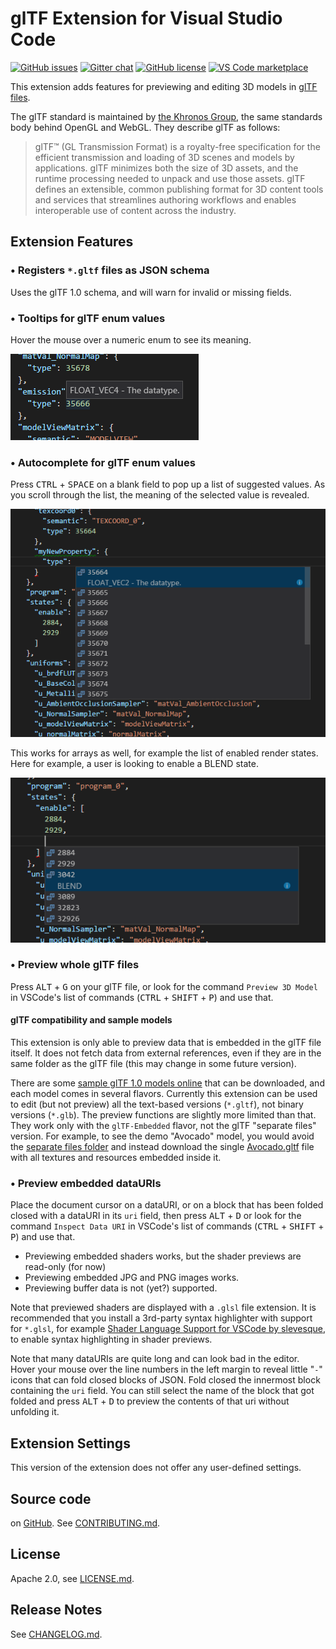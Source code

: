 # glTF Extension for Visual Studio Code

[![GitHub issues](https://img.shields.io/github/issues/AnalyticalGraphicsInc/gltf-vscode.svg)](https://github.com/AnalyticalGraphicsInc/gltf-vscode/issues)
[![Gitter chat](https://img.shields.io/gitter/room/AnalyticalGraphicsInc/gltf-vscode.svg)](https://gitter.im/gltf-vscode/Lobby)
[![GitHub license](https://img.shields.io/badge/License-Apache%202.0-blue.svg)](https://github.com/AnalyticalGraphicsInc/gltf-vscode/blob/master/LICENSE.md)
[![VS Code marketplace](https://vsmarketplacebadge.apphb.com/installs/cesium.gltf-vscode.svg)](https://marketplace.visualstudio.com/items?itemName=cesium.gltf-vscode)

This extension adds features for previewing and editing 3D models in [glTF files](https://github.com/KhronosGroup/glTF).

The glTF standard is maintained by [the Khronos Group](https://www.khronos.org/), the same standards body behind OpenGL and WebGL.  They describe glTF as follows:

> glTF™ (GL Transmission Format) is a royalty-free specification for the efficient transmission and loading of 3D scenes and models by applications. glTF minimizes both the size of 3D assets, and the runtime processing needed to unpack and use those assets. glTF defines an extensible, common publishing format for 3D content tools and services that streamlines authoring workflows and enables interoperable use of content across the industry.

## Extension Features

### &bull; Registers `*.gltf` files as JSON schema

Uses the glTF 1.0 schema, and will warn for invalid or missing fields.

### &bull; Tooltips for glTF enum values

Hover the mouse over a numeric enum to see its meaning.

![Hover tooltips](images/EmissionHover.png)

### &bull; Autocomplete for glTF enum values

Press <kbd>CTRL</kbd> + <kbd>SPACE</kbd> on a blank field to pop up a list of suggested values.  As you scroll through the list, the meaning of the selected value is revealed.

![Property autocomplete](images/PropertyAutocomplete.png)

This works for arrays as well, for example the list of enabled render states.  Here for example, a user is looking to enable a BLEND state.

![Render states enable](images/StatesEnable.png)

### &bull;  Preview whole glTF files

Press <kbd>ALT</kbd> + <kbd>G</kbd> on your glTF file, or look for the command `Preview 3D Model` in VSCode's list of commands (<kbd>CTRL</kbd> + <kbd>SHIFT</kbd> + <kbd>P</kbd>) and use that.

#### glTF compatibility and sample models

This extension is only able to preview data that is embedded in the glTF file itself.  It does not fetch data from external references, even if they are in the same folder as the glTF file (this may change in some future version).

There are some [sample glTF 1.0 models online](https://github.com/KhronosGroup/glTF-Sample-Models/tree/master/1.0) that can be downloaded, and each model comes in several flavors.  Currently this extension can be used to edit (but not preview) all the text-based versions (`*.gltf`), not binary versions (`*.glb`).  The preview functions are slightly more limited than that.  They work only with the `glTF-Embedded` flavor, not the glTF "separate files" version.  For example, to see the demo "Avocado" model, you would avoid the [separate files folder](https://github.com/KhronosGroup/glTF-Sample-Models/tree/master/1.0/Avocado/glTF) and instead download the single [Avocado.gltf](https://raw.githubusercontent.com/KhronosGroup/glTF-Sample-Models/master/1.0/Avocado/glTF-Embedded/Avocado.gltf) file with all textures and resources embedded inside it.

### &bull;  Preview embedded dataURIs

Place the document cursor on a dataURI, or on a block that has been folded closed with a dataURI in its `uri` field, then press <kbd>ALT</kbd> + <kbd>D</kbd> or look for the command `Inspect Data URI` in VSCode's list of commands (<kbd>CTRL</kbd> + <kbd>SHIFT</kbd> + <kbd>P</kbd>) and use that.

* Previewing embedded shaders works, but the shader previews are read-only (for now)
* Previewing embedded JPG and PNG images works.
* Previewing buffer data is not (yet?) supported.

Note that previewed shaders are displayed with a `.glsl` file extension.  It is recommended that you install a 3rd-party syntax highlighter with support for `*.glsl`, for example [Shader Language Support for VSCode by slevesque](https://marketplace.visualstudio.com/items?itemName=slevesque.shader), to enable syntax highlighting in shader previews.

Note that many dataURIs are quite long and can look bad in the editor.  Hover your mouse over the line numbers in the left margin to reveal little "`-`" icons that can fold closed blocks of JSON.  Fold closed the innermost block containing the `uri` field.  You can still select the name of the block that got folded and press <kbd>ALT</kbd> + <kbd>D</kbd> to preview the contents of that uri without unfolding it.

## Extension Settings

This version of the extension does not offer any user-defined settings.

## Source code

on [GitHub](https://github.com/AnalyticalGraphicsInc/gltf-vscode).  See [CONTRIBUTING.md](CONTRIBUTING.md).

## License

Apache 2.0, see [LICENSE.md](LICENSE.md).

## Release Notes

See [CHANGELOG.md](CHANGELOG.md).
